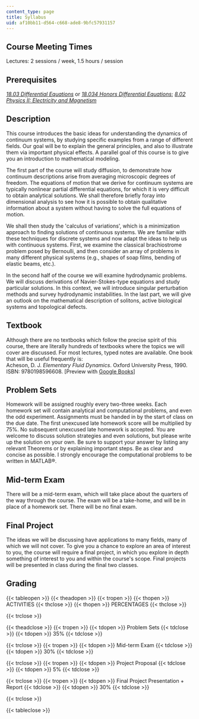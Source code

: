 ```yaml
---
content_type: page
title: Syllabus
uid: af10bb11-d564-c668-ade8-9bfc57931157
---
```


Course Meeting Times
--------------------

Lectures: 2 sessions / week, 1.5 hours / session

Prerequisites
-------------

[_18.03 Differential Equations_](/courses/18-03sc-differential-equations-fall-2011) or [_18.034 Honors Differential Equations_](/courses/18-034-honors-differential-equations-spring-2009); [_8.02 Physics II: Electricity and Magnetism_](/courses/8-02-physics-ii-electricity-and-magnetism-spring-2007)

Description
-----------

This course introduces the basic ideas for understanding the dynamics of continuum systems, by studying specific examples from a range of different fields. Our goal will be to explain the general principles, and also to illustrate them via important physical effects. A parallel goal of this course is to give you an introduction to mathematical modeling.

The first part of the course will study diffusion, to demonstrate how continuum descriptions arise from averaging microscopic degrees of freedom. The equations of motion that we derive for continuum systems are typically nonlinear partial differential equations, for which it is very difficult to obtain analytical solutions. We shall therefore briefly foray into dimensional analysis to see how it is possible to obtain qualitative information about a system without having to solve the full equations of motion.

We shall then study the 'calculus of variations', which is a minimization approach to finding solutions of continuous systems. We are familiar with these techniques for discrete systems and now adapt the ideas to help us with continuous systems. First, we examine the classical brachiostrome problem posed by Bernoulli, and then consider an array of problems in many different physical systems (e.g., shapes of soap films, bending of elastic beams, etc.).

In the second half of the course we will examine hydrodynamic problems. We will discuss derivations of Navier-Stokes-type equations and study particular solutions. In this context, we will introduce singular perturbation methods and survey hydrodynamic instabilities. In the last part, we will give an outlook on the mathematical description of solitons, active biological systems and topological defects.

Textbook
--------

Although there are no textbooks which follow the precise spirit of this course, there are literally hundreds of textbooks where the topics we will cover are discussed. For most lectures, typed notes are available. One book that will be useful frequently is:  
Acheson, D. J. _Elementary Fluid Dynamics_. Oxford University Press, 1990. ISBN: 9780198596608. \[Preview with [Google Books](http://books.google.com/books?id=qLtrBgAAQBAJ&pg=PAfrontcover)\]

Problem Sets
------------

Homework will be assigned roughly every two-three weeks. Each homework set will contain analytical and computational problems, and even the odd experiment. Assignments must be handed in by the start of class on the due date. The first unexcused late homework score will be multiplied by 75%. No subsequent unexcused late homework is accepted. You are welcome to discuss solution strategies and even solutions, but please write up the solution on your own. Be sure to support your answer by listing any relevant Theorems or by explaining important steps. Be as clear and concise as possible. I strongly encourage the computational problems to be written in MATLAB®.

Mid-term Exam
-------------

There will be a mid-term exam, which will take place about the quarters of the way through the course. The exam will be a take-home, and will be in place of a homework set. There will be no final exam.

Final Project
-------------

The ideas we will be discussing have applications to many fields, many of which we will not cover. To give you a chance to explore an area of interest to you, the course will require a final project, in which you explore in depth something of interest to you and within the course's scope. Final projects will be presented in class during the final two classes.

Grading
-------

{{< tableopen >}}
{{< theadopen >}}
{{< tropen >}}
{{< thopen >}}
ACTIVITIES
{{< thclose >}}
{{< thopen >}}
PERCENTAGES
{{< thclose >}}

{{< trclose >}}

{{< theadclose >}}
{{< tropen >}}
{{< tdopen >}}
Problem Sets
{{< tdclose >}}
{{< tdopen >}}
35%
{{< tdclose >}}

{{< trclose >}}
{{< tropen >}}
{{< tdopen >}}
Mid-term Exam
{{< tdclose >}}
{{< tdopen >}}
30%
{{< tdclose >}}

{{< trclose >}}
{{< tropen >}}
{{< tdopen >}}
Project Proposal
{{< tdclose >}}
{{< tdopen >}}
5%
{{< tdclose >}}

{{< trclose >}}
{{< tropen >}}
{{< tdopen >}}
Final Project Presentation + Report
{{< tdclose >}}
{{< tdopen >}}
30%
{{< tdclose >}}

{{< trclose >}}

{{< tableclose >}}